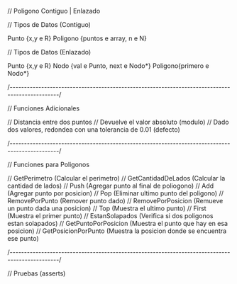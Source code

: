 // Poligono Contiguo | Enlazado

// Tipos de Datos (Contiguo)

Punto {x,y e R}
Poligono {puntos e array, n e N}

// Tipos de Datos (Enlazado)

Punto {x,y e R}
Nodo {val e Punto, next e Nodo*}
Poligono{primero e Nodo*}

/*-----------------------------------------------------------------------------------------------*/

// Funciones Adicionales

// Distancia entre dos puntos
// Devuelve el valor absoluto (modulo)
// Dado dos valores, redondea con una tolerancia de 0.01 (defecto)

/*-----------------------------------------------------------------------------------------------*/

// Funciones para Poligonos

// GetPerimetro (Calcular el perimetro)
// GetCantidadDeLados (Calcular la cantidad de lados)
// Push (Agregar punto al final de poliogono)
// Add (Agregar punto por posicion)
// Pop (Eliminar ultimo punto del poligono)
// RemovePorPunto (Remover punto dado)
// RemovePorPosicion (Remueve un punto dada una posicion)
// Top (Muestra el ultimo punto)
// First (Muestra el primer punto)
// EstanSolapados (Verifica si dos poligonos estan solapados)
// GetPuntoPorPosicion (Muestra el punto que hay en esa posicion)
// GetPosicionPorPunto (Muestra la posicion donde se encuentra ese punto)

/*-----------------------------------------------------------------------------------------------*/

// Pruebas (asserts)
